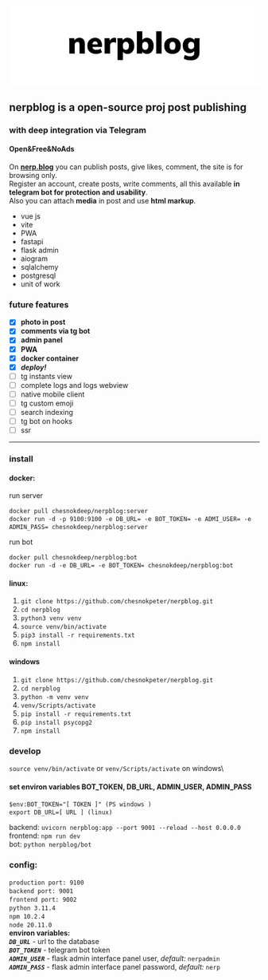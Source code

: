 ![nerpblog](nerpblog/public/cover.png)
## nerpblog is a open-source proj post publishing
### with deep integration via Telegram
#### Open&Free&NoAds
On **[nerp.blog](https://nerp.blog/)** you can publish posts, give likes, comment, the site is for browsing only.\
Register an account, create posts, write comments, all this available **in telegram bot for protection and usability**.\
Also you can attach **media** in post and use **html markup**.
- vue js
- vite
- PWA
- fastapi
- flask admin
- aiogram
- sqlalchemy
- postgresql
- unit of work
### future features
- [x] **photo in post**
- [x] **comments via tg bot**
- [x] **admin panel**
- [x] **PWA**
- [x] **docker container**
- [x] ***deploy!***
- [ ] tg instants view
- [ ] complete logs and logs webview
- [ ] native mobile client
- [ ] tg custom emoji
- [ ] search indexing
- [ ] tg bot on hooks
- [ ] ssr
---
### install 
#### docker:
run server
```
docker pull chesnokdeep/nerpblog:server
docker run -d -p 9100:9100 -e DB_URL= -e BOT_TOKEN= -e ADMI_USER= -e ADMIN_PASS= chesnokdeep/nerpblog:server
```
run bot
```
docker pull chesnokdeep/nerpblog:bot
docker run -d -e DB_URL= -e BOT_TOKEN= chesnokdeep/nerpblog:bot
```
#### linux: 
1. `git clone https://github.com/chesnokpeter/nerpblog.git`
2. `cd nerpblog`
3. `python3 venv venv`
4. `source venv/bin/activate`
5. `pip3 install -r requirements.txt`
6. `npm install`
#### windows
1. `git clone https://github.com/chesnokpeter/nerpblog.git`
2. `cd nerpblog`
3. `python -m venv venv`
4. `venv/Scripts/activate`
5. `pip install -r requirements.txt`
6. `pip install psycopg2`
7. `npm install`
### develop
`source venv/bin/activate` or `venv/Scripts/activate` on windows\
#### set environ variables BOT_TOKEN, DB_URL, ADMIN_USER, ADMIN_PASS
    $env:BOT_TOKEN="[ TOKEN ]" (PS windows )
    export DB_URL=[ URL ] (linux)
backend: `uvicorn nerpblog:app --port 9001 --reload --host 0.0.0.0`\
frontend: `npm run dev`\
bot: `python nerpblog/bot`
### config:
`production port: 9100`\
`backend port: 9001`\
`frontend port: 9002`\
`python 3.11.4` \
`npm 10.2.4` \
`node 20.11.0`\
**environ variables:**\
***`DB_URL`*** - url to the database\
***`BOT_TOKEN`*** - telegram bot token\
***`ADMIN_USER`*** - flask admin interface panel user, *default:* `nerpadmin`\
***`ADMIN_PASS`*** - flask admin interface panel password, *default:* `nerp`



